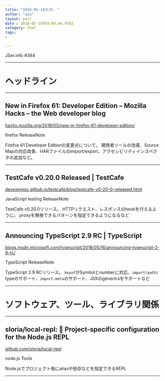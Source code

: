 ```yaml
---
title: "2018-05-18のJS: "
author: "azu"
layout: post
date : 2018-05-18T03:00:44.970Z
category: JSer
tags:
-

---
```


JSer.info #384

----

<h1 class="site-genre">ヘッドライン</h1>

----

## New in Firefox 61: Developer Edition – Mozilla Hacks – the Web developer blog
[hacks.mozilla.org/2018/05/new-in-firefox-61-developer-edition/](https://hacks.mozilla.org/2018/05/new-in-firefox-61-developer-edition/ "New in Firefox 61: Developer Edition – Mozilla Hacks – the Web developer blog")
<p class="jser-tags jser-tag-icon"><span class="jser-tag">firefox</span> <span class="jser-tag">ReleaseNote</span></p>

Firefox 61 Developer Editionの変更点について。
開発者ツールの改善、Source Mapの対応改善、HARファイルのimport/export、アクセシビリティインスペクタの追加など。


----

## TestCafe v0.20.0 Released | TestCafe
[devexpress.github.io/testcafe/blog/testcafe-v0-20-0-released.html](http://devexpress.github.io/testcafe/blog/testcafe-v0-20-0-released.html "TestCafe v0.20.0 Released | TestCafe")
<p class="jser-tags jser-tag-icon"><span class="jser-tag">JavaScript</span> <span class="jser-tag">testing</span> <span class="jser-tag">ReleaseNote</span></p>

TestCafe v0.20.0リリース。
HTTPリクエスト、レスポンスのhookを行えるように。
proxyを無視できるパターンを指定できるようになるなど


----

## Announcing TypeScript 2.9 RC | TypeScript
[blogs.msdn.microsoft.com/typescript/2018/05/16/announcing-typescript-2-9-rc/](https://blogs.msdn.microsoft.com/typescript/2018/05/16/announcing-typescript-2-9-rc/ "Announcing TypeScript 2.9 RC | TypeScript")
<p class="jser-tags jser-tag-icon"><span class="jser-tag">TypeScript</span> <span class="jser-tag">ReleaseNote</span></p>

TypeScript 2.9 RCリリース。
`keyof`がSymbolとnumberに対応、`import(path)` typeのサポート、`import.meta`のサポート、JSXのgenericsをサポートなど


----
<h1 class="site-genre">ソフトウェア、ツール、ライブラリ関係</h1>

----

## sloria/local-repl: 🐚 Project-specific configuration for the Node.js REPL
[github.com/sloria/local-repl](https://github.com/sloria/local-repl "sloria/local-repl: 🐚 Project-specific configuration for the Node.js REPL")
<p class="jser-tags jser-tag-icon"><span class="jser-tag">node.js</span> <span class="jser-tag">Tools</span></p>

Node.jsでプロジェクト毎にaliasや依存などを指定できるREPL


----
